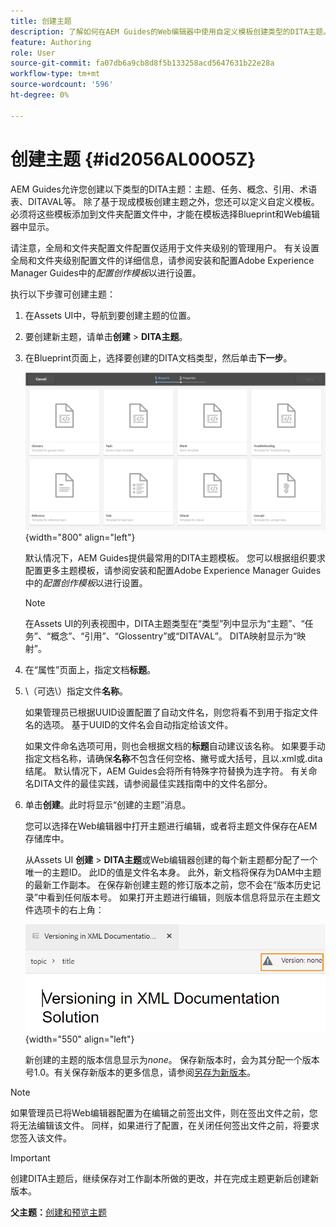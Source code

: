 ```yaml
---
title: 创建主题
description: 了解如何在AEM Guides的Web编辑器中使用自定义模板创建类型的DITA主题。
feature: Authoring
role: User
source-git-commit: fa07db6a9cb8d8f5b133258acd5647631b22e28a
workflow-type: tm+mt
source-wordcount: '596'
ht-degree: 0%

---
```


# 创建主题 {#id2056AL00O5Z}

AEM Guides允许您创建以下类型的DITA主题：主题、任务、概念、引用、术语表、DITAVAL等。 除了基于现成模板创建主题之外，您还可以定义自定义模板。 必须将这些模板添加到文件夹配置文件中，才能在模板选择Blueprint和Web编辑器中显示。

请注意，全局和文件夹配置文件配置仅适用于文件夹级别的管理用户。 有关设置全局和文件夹级别配置文件的详细信息，请参阅安装和配置Adobe Experience Manager Guides中的&#x200B;*配置创作模板*&#x200B;以进行设置。

执行以下步骤可创建主题：

1. 在Assets UI中，导航到要创建主题的位置。

1. 要创建新主题，请单击&#x200B;**创建** \> **DITA主题**。

1. 在Blueprint页面上，选择要创建的DITA文档类型，然后单击&#x200B;**下一步**。

   ![](images/create_dita_topic.png){width="800" align="left"}

   默认情况下，AEM Guides提供最常用的DITA主题模板。 您可以根据组织要求配置更多主题模板，请参阅安装和配置Adobe Experience Manager Guides中的&#x200B;*配置创作模板*&#x200B;以进行设置。

   >[!NOTE]
   >
   > 在Assets UI的列表视图中，DITA主题类型在“类型”列中显示为“主题”、“任务”、“概念”、“引用”、“Glossentry”或“DITAVAL”。 DITA映射显示为“映射”。

1. 在“属性”页面上，指定文档&#x200B;**标题**。

1. \（可选\）指定文件&#x200B;**名称**。

   如果管理员已根据UUID设置配置了自动文件名，则您将看不到用于指定文件名的选项。 基于UUID的文件名会自动指定给该文件。

   如果文件命名选项可用，则也会根据文档的&#x200B;**标题**&#x200B;自动建议该名称。 如果要手动指定文档名称，请确保&#x200B;**名称**&#x200B;不包含任何空格、撇号或大括号，且以.xml或.dita结尾。 默认情况下，AEM Guides会将所有特殊字符替换为连字符。 有关命名DITA文件的最佳实践，请参阅最佳实践指南中的文件名部分。

1. 单击&#x200B;**创建**。此时将显示“创建的主题”消息。

   您可以选择在Web编辑器中打开主题进行编辑，或者将主题文件保存在AEM存储库中。

   从Assets UI **创建** \> **DITA主题**&#x200B;或Web编辑器创建的每个新主题都分配了一个唯一的主题ID。 此ID的值是文件名本身。 此外，新文档将保存为DAM中主题的最新工作副本。 在保存新创建主题的修订版本之前，您不会在“版本历史记录”中看到任何版本号。 如果打开主题进行编辑，则版本信息将显示在主题文件选项卡的右上角：

   ![](images/topic-version-none_cs.png){width="550" align="left"}

   新创建的主题的版本信息显示为&#x200B;*none*。 保存新版本时，会为其分配一个版本号1.0。有关保存新版本的更多信息，请参阅[另存为新版本](web-editor-features.md#save-as-new-version-id209ME400GXA)。


>[!NOTE]
>
> 如果管理员已将Web编辑器配置为在编辑之前签出文件，则在签出文件之前，您将无法编辑该文件。 同样，如果进行了配置，在关闭任何签出文件之前，将要求您签入该文件。

>[!IMPORTANT]
>
> 创建DITA主题后，继续保存对工作副本所做的更改，并在完成主题更新后创建新版本。

**父主题：**[&#x200B;创建和预览主题](create-preview-topics.md)
